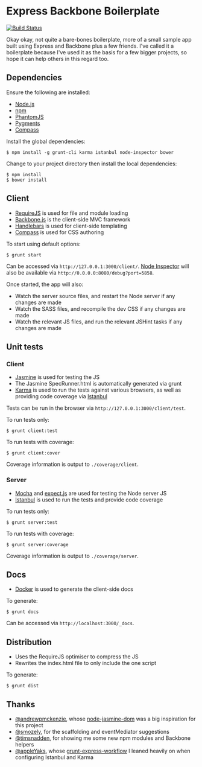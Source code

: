 # Express Backbone Boilerplate

[![Build Status](https://travis-ci.org/tanem/express-backbone-boilerplate.png)](https://travis-ci.org/tanem/express-backbone-boilerplate)

Okay okay, not quite a bare-bones boilerplate, more of a small sample app built using Express and Backbone plus a few friends. I've called it a boilerplate because I've used it as the basis for a few bigger projects, so hope it can help others in this regard too. 

## Dependencies

Ensure the following are installed:

 * [Node.js](http://nodejs.org/)
 * [npm](https://npmjs.org/)
 * [PhantomJS](http://phantomjs.org/)
 * [Pygments](http://pygments.org/download/)
 * [Compass](http://compass-style.org/)
 
Install the global dependencies:

    $ npm install -g grunt-cli karma istanbul node-inspector bower

Change to your project directory then install the local dependencies:

    $ npm install
    $ bower install

## Client

 * [RequireJS](http://requirejs.org/) is used for file and module loading
 * [Backbone.js](http://backbonejs.org/) is the client-side MVC framework
 * [Handlebars](http://handlebarsjs.com/) is used for client-side templating
 * [Compass](http://compass-style.org/) is used for CSS authoring

To start using default options:

    $ grunt start

Can be accessed via `http://127.0.0.1:3000/client/`. [Node Inspector](https://github.com/dannycoates/node-inspector) will also be available via `http://0.0.0.0:8080/debug?port=5858`.

Once started, the app will also:

 * Watch the server source files, and restart the Node server if any changes are made
 * Watch the SASS files, and recompile the dev CSS if any changes are made
 * Watch the relevant JS files, and run the relevant JSHint tasks if any changes are made

## Unit tests

### Client

 * [Jasmine](http://pivotal.github.com/jasmine/) is used for testing the JS
 * The Jasmine SpecRunner.html is automatically generated via grunt
 * [Karma](https://github.com/karma-runner/karma) is used to run the tests against various browsers, as well as providing code coverage via [Istanbul](https://github.com/gotwarlost/istanbul)

Tests can be run in the browser via `http://127.0.0.1:3000/client/test`.

To run tests only:

    $ grunt client:test

To run tests with coverage:

    $ grunt client:cover

Coverage information is output to `./coverage/client`.

### Server

 * [Mocha](http://visionmedia.github.io/mocha/) and [expect.js](https://github.com/LearnBoost/expect.js) are used for testing the Node server JS
 * [Istanbul](https://github.com/gotwarlost/istanbul) is used to run the tests and provide code coverage

To run tests only:

    $ grunt server:test

To run tests with coverage:

    $ grunt server:coverage

Coverage information is output to `./coverage/server`.

## Docs

 * [Docker](https://github.com/Prevole/grunt-docker) is used to generate the client-side docs
 
To generate:

    $ grunt docs

Can be accessed via `http://localhost:3000/_docs`.

## Distribution

 * Uses the RequireJS optimiser to compress the JS
 * Rewrites the index.html file to only include the one script

To generate:

    $ grunt dist

## Thanks

 * [@andrewpmckenzie](https://github.com/andrewpmckenzie), whose [node-jasmine-dom](https://github.com/andrewpmckenzie/node-jasmine-dom) was a big inspiration for this project
 * [@smozely](https://github.com/smozely), for the scaffolding and eventMediator suggestions
 * [@timsnadden](https://github.com/timsnadden), for showing me some new npm modules and Backbone helpers
 * [@appleYaks](https://github.com/appleYaks), whose [grunt-express-workflow](https://github.com/appleYaks/grunt-express-workflow) I leaned heavily on when configuring Istanbul and Karma
